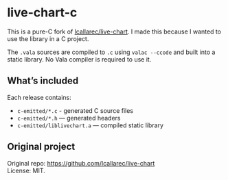 # live-chart-c
This is a pure-C fork of [lcallarec/live-chart](https://github.com/lcallarec/live-chart).
I made this because I wanted to use the library in a C project.

The `.vala` sources are compiled to `.c` using `valac --ccode` and built into a static library. No Vala compiler is required to use it.

## What’s included

Each release contains:

- `c-emitted/*.c` - generated C source files  
- `c-emitted/*.h` — generated headers  
- `c-emitted/liblivechart.a` — compiled static library  

## Original project

Original repo: https://github.com/lcallarec/live-chart  
License: MIT.